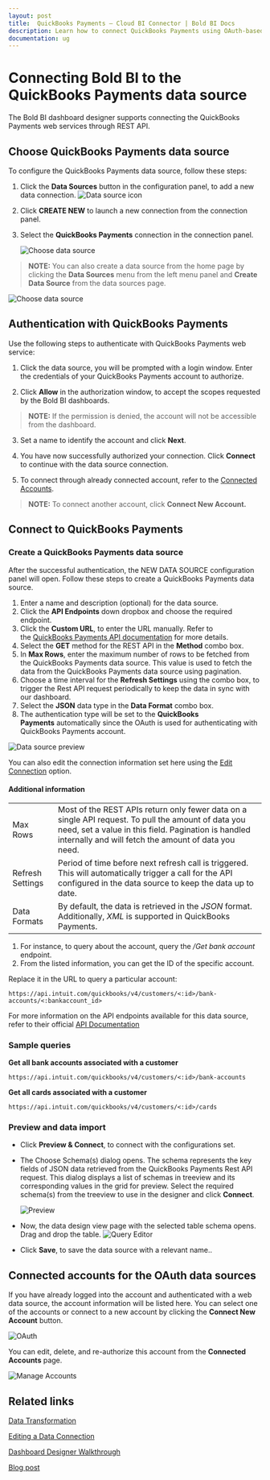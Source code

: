 ```yaml
---
layout: post
title:  QuickBooks Payments – Cloud BI Connector | Bold BI Docs
description: Learn how to connect QuickBooks Payments using OAuth-based authentication through REST API endpoint with Bold BI Cloud.
documentation: ug
---
```


# Connecting Bold BI to the QuickBooks Payments data source
The Bold BI dashboard designer supports connecting the QuickBooks Payments web services through REST API. 

## Choose QuickBooks Payments data source
To configure the QuickBooks Payments data source, follow these steps:
1. Click the **Data Sources** button in the configuration panel, to add a new data connection.
   ![Data source icon](/static/assets/working-with-datasource/data-connectors/images/common/DataSourcesIcon.png)

2. Click **CREATE NEW** to launch a new connection from the connection panel.
3. Select the **QuickBooks Payments** connection in the connection panel.

   ![Choose data source](/static/assets/working-with-datasource/data-connectors/images/QuickBooksPayments/ChooseDS.png)

> **NOTE:** You can also create a data source from the home page by clicking the **Data Sources** menu from the left menu panel and **Create Data Source** from the data sources page.

   ![Choose data source](/static/assets/working-with-datasource/data-connectors/images/QuickBooksPayments/ChooseDS_server.png)

## Authentication with QuickBooks Payments
Use the following steps to authenticate with QuickBooks Payments web service:
 
1. Click the data source, you will be prompted with a login window. Enter the credentials of your QuickBooks Payments account to authorize.
 
2. Click **Allow** in the authorization window, to accept the scopes requested by the Bold BI dashboards.
> **NOTE:** If the permission is denied, the account will not be accessible from the dashboard.
 
3. Set a name to identify the account and click **Next**. 
 
4. You have now successfully authorized your connection. Click **Connect** to continue with the data source connection.
 
5. To connect through already connected account, refer to the [Connected Accounts](#connected-accounts-for-the-oauth-data-sources). 
> **NOTE:** To connect another account, click **Connect New Account.**


## Connect to QuickBooks Payments
### Create a QuickBooks Payments data source
After the successful authentication, the NEW DATA SOURCE configuration panel will open. Follow these steps to create a QuickBooks Payments data source.
1. Enter a name and description (optional) for the data source.
2. Click the **API Endpoints** down dropbox and choose the required endpoint.
3. Click the **Custom URL**, to enter the URL manually. Refer to the [QuickBooks Payments API documentation](https://developer.intuit.com/app/developer/qbo/docs/api/accounting/all-entities/account) for more details.
4. Select the **GET** method for the REST API in the **Method** combo box.
5. In **Max Rows**, enter the maximum number of rows to be fetched from the QuickBooks Payments data source. This value is used to fetch the data from the QuickBooks Payments data source using pagination.
6. Choose a time interval for the **Refresh Settings** using the combo box, to trigger the Rest API request periodically to keep the data in sync with our dashboard.  
7. Select the **JSON** data type in the **Data Format** combo box.
8. The authentication type will be set to the **QuickBooks Payments** automatically since the OAuth is used for authenticating with QuickBooks Payments account.

![Data source preview](/static/assets/working-with-datasource/data-connectors/images/QuickBooksPayments/DataSourcesView.png)

You can also edit the connection information set here using the [Edit Connection](/working-with-data-sources/editing-a-data-connection/) option.

#### Additional information
<table width="600">
<tr>
<td>
Max Rows
</td>
<td>
Most of the REST APIs return only fewer data on a single API request. To pull the amount of data you need, set a value in this field.  
Pagination is handled internally and will fetch the amount of data you need.
</td>
</tr>
<tr>
<td>
Refresh Settings
</td>
<td>
Period of time before next refresh call is triggered. This will automatically trigger a call for the API configured in the data source to keep the data up to date.
</td>
</tr>
<tr>
<td>
Data Formats 
</td>
<td>
By default, the data is retrieved in the <i>JSON</i> format. Additionally, <i>XML</i> is supported in QuickBooks Payments.
</td>
</tr>
</table>

1. For instance, to query about the account, query the <i>/Get bank account</i> endpoint.
2. From the listed information, you can get the ID of the specific account.

Replace it in the URL to query a particular account:

   `https://api.intuit.com/quickbooks/v4/customers/<:id>/bank-accounts/<:bankaccount_id>`

For more information on the API endpoints available for this data source, refer to their official [API Documentation](https://developer.intuit.com/app/developer/qbpayments/docs/api/resources/all-entities/bankaccounts)

### Sample queries
**Get all bank accounts associated with a customer**

   `https://api.intuit.com/quickbooks/v4/customers/<:id>/bank-accounts`

**Get all cards associated with a customer**

   `https://api.intuit.com/quickbooks/v4/customers/<:id>/cards`

### Preview and data import
* Click **Preview & Connect**, to connect with the configurations set.
* The Choose Schema(s) dialog opens. The schema represents the key fields of JSON data retrieved from the QuickBooks Payments Rest API request. This dialog displays a list of schemas in treeview and its corresponding values in the grid for preview. Select the required schema(s) from the treeview to use in the designer and click **Connect**.

   ![Preview](/static/assets/working-with-datasource/data-connectors/images/common/Preview.png)

* Now, the data design view page with the selected table schema opens. Drag and drop the table.
   ![Query Editor](/static/assets/working-with-datasource/data-connectors/images/common/QueryEditor.png)

* Click **Save**, to save the data source with a relevant name..

## Connected accounts for the OAuth data sources
If you have already logged into the account and authenticated with a web data source, the account information will be listed here. You can select one of the accounts or connect to a new account by clicking the **Connect New Account** button.

   ![OAuth](/static/assets/working-with-datasource/data-connectors/images/QuickBooksPayments/OAuthDSPayments.png)

You can edit, delete, and re-authorize this account from the **Connected Accounts** page.

   ![Manage Accounts](/static/assets/working-with-datasource/data-connectors/images/QuickBooksPayments/ManageDS.png)


## Related links
[Data Transformation](/working-with-data-sources/data-modeling/joining-table/)

[Editing a Data Connection](/working-with-data-sources/editing-a-data-connection/)   

[Dashboard Designer Walkthrough](/getting-started/creating-dashboard/)

[Blog post](https://www.boldbi.com/blog/quickbooks-dashboard-example-for-exploring-financial-data-with-bold-bi)